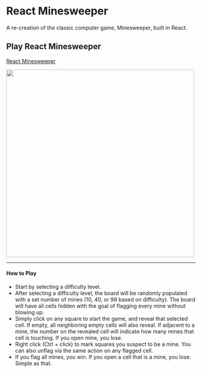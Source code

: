 # React Minesweeper
A re-creation of the classic computer game, Minesweeper, built in React.

## Play React Minesweeper
[React Minesweeper](https://react-minesweeper-99605.firebaseapp.com)

<img src="https://user-images.githubusercontent.com/55669941/77474603-03f7e880-6ddd-11ea-95ba-01557e391505.png" width="500" />

***
#### How to Play
- Start by selecting a difficulty level.
- After selecting a difficulty level, the board will be randomly populated with a set number of mines (10, 40, or 99 based on difficulty). The board will have all cells hidden with the goal of flagging every mine without blowing up.
- Simply click on any square to start the game, and reveal that selected cell. If empty, all neighboring empty cells will also reveal. If adjacent to a mine, the number on the revealed cell will indicate how many mines that cell is touching. If you open mine, you lose.
- Right click (Ctrl + click) to mark squares you suspect to be a mine. You can also unflag via the same action on any flagged cell.
- If you flag all mines, you win. If you open a cell that is a mine, you lose. Simple as that.
